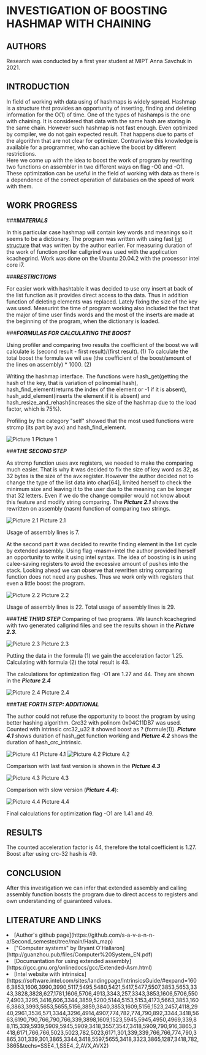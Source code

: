 **INVESTIGATION OF BOOSTING HASHMAP WITH CHAINING**
===================================================
**AUTHORS**
-----------
Research was conducted by a first year student at MIPT Anna Savchuk in 2021.

**INTRODUCTION**
------------------------
In field of working with data using of hashmaps is widely spread. Hashmap is a structure thst provides an opportunity of inserting, finding and deleting information for the O(1) of time. One of the types of hashamps is the one with chaining. It is considered that data with the same hash are storing in the same chain.
However such hashmap is not fast enough. Even optimized by compiler, we do not gain expected result. That happens due to parts of the algorithm that are not clear for optimizer. Contrariwise this knowledge is available for a programmer, who can achieve the boost by different restrictions.  
Here we come up with the idea to boost the work of program by rewriting two functions on assembler in two different ways on flag -O0 and -O1.
These optimization can be useful in the field of working with data as there is a dependence of the correct operation of databases on the speed of work with them.

**WORK PROGRESS**
-----------------
###***MATERIALS***

In this particular case hashmap will contain key words and meanings so it seems to be a dictionary.
The program was written with using fast [list structure](https://github.com/s-a-v-a-n-n-a/My-List) that was written by the author earlier.
For measuring duration of the work of function profiler callgrind was used with the application kcachegrind.
Work was done on the Ubuntu 20.04.2 with the processor intel core i7.

###***RESTRICTIONS***

For easier work with hashtable it was decided to use ony insert at back of the list function as it provides direct access to tha data. Thus in addition function of deleting elements was replaced.
Lately fixing the size of the key was used.
Measurint the time of program working also included the fact that the major of time user finds words and the most of the inserts are made at the beginning of the program, when the dictionary is loaded.

###***FORMULAS FOR CALCULATING THE BOOST***

Using profiler and comparing two results the coefficient of the boost we will calculate is (second result - first result)/(first result). (1)
To calculate the total boost the formula we wil use (the coefficient of the boost/amount of the lines on assembly) * 1000. (2)


Writing the hashmap interface. The functions were hash_get(getting the hash of the key, that is variation of polinomial hash), hash_find_element(returns the index of the element or -1 if it is absent), hash_add_element(inserts the element if it is absent) and hash_resize_and_rehash(increases the size of the hashmap due to the load factor, which is 75%).

Profiling by the category "self" showed that the most used functions were strcmp (its part by avx) and hash_find_element.

![Picture 1](https://github.com/s-a-v-a-n-n-a/Second_semester/blob/main/Hash_map/Investigation/Picture%201.jpg)
Picture 1

###***THE SECOND STEP***

As strcmp function uses avx registers, we needed to make the comparing much easier. That is why it was decided to fix the size of key word as 32, as 32 bytes is the size of the avx register. However the author decided not to change the type of the list data into char[64], limited herself to check the minimum size and leaving it to the user due to the meaning can be longer that 32 letters. Even if we do the change compiler would not know about this feature and modify string comparing. The ***Picture 2.1*** shows the rewritten on assembly (nasm) function of comparing two strings.

![Picture 2.1](https://github.com/s-a-v-a-n-n-a/Second_semester/blob/main/Hash_map/Investigation/Picture%202.1.jpg)
Picture 2.1

Usage of assembly lines is 7.

At the second part it was decided to rewrite finding element in the list cycle by extended assembly. Using flag -masm=intel the author provided herself an opportunity to write it using intel syntax. The idea of boosting is in using calee-saving registers to avoid the excessive amount of pushes into the stack. Looking ahead we can observe that rewritten string comparing function does not need any pushes. Thus we work only with registers that even a little boost the program.

![Picture 2.2](https://github.com/s-a-v-a-n-n-a/Second_semester/blob/main/Hash_map/Investigation/Picture%202.2.jpg)
Picture 2.2

Usage of assembly lines is 22.
Total usage of assembly lines is 29. 

###***THE THIRD STEP***
Comparing of two programs. We launch kcachegrind with two generated callgrind files and see the results shown in the ***Picture 2.3***. 

![Picture 2.3](https://github.com/s-a-v-a-n-n-a/Second_semester/blob/main/Hash_map/Investigation/Picture%202.3.png)
Picture 2.3

Putting the data in the formula (1) we gain the acceleration factor 1.25.
Calculating with formula (2) the total result is 43.

The calculations for optimization flag -O1 are 1.27 and 44. They are shown in the ***Picture 2.4***

![Picture 2.4](https://github.com/s-a-v-a-n-n-a/Second_semester/blob/main/Hash_map/Investigation/Picture%202.4.png)
Picture 2.4

###***THE FORTH STEP: ADDITIONAL***

The author could not refuse the opportunity to boost the program by using better hashing algorithm. Crc32 with polinom 0x04C11DB7 was used. Counted with intrinsic crc32_u32 it showed boost as ? (formule(1)). ***Picture 4.1*** shows duration of hash_get function working and ***Picture 4.2*** shows the duration of hash_crc_intrinsic. 

![Picture 4.1](https://github.com/s-a-v-a-n-n-a/Second_semester/blob/main/Hash_map/Investigation/Picture%204.1.png)
Picture 4.1
![Picture 4.2](https://github.com/s-a-v-a-n-n-a/Second_semester/blob/main/Hash_map/Investigation/Picture%204.2.png) 
Picture 4.2

Comparison with last fast version is shown in the ***Picture 4.3***

![Picture 4.3](https://github.com/s-a-v-a-n-n-a/Second_semester/blob/main/Hash_map/Investigation/Picture%204.3.png)
Picture 4.3

Comparison with slow version (***Picture 4.4***):

![Picture 4.4](https://github.com/s-a-v-a-n-n-a/Second_semester/blob/main/Hash_map/Investigation/Picture%204.4.png)
Picture 4.4

Final calculations for optimization flag -O1 are 1.41 and 49.

**RESULTS**
-----------
The counted acceleration factor is 44, therefore the total coefficient is 1.27. Boost after using crc-32 hash is 49. 

**CONCLUSION**
--------------
After this investigation we can infer that extended assembly and calling assembly function bossts the program due to direct access to registers and own understanding of guaranteed values.

**LITERATURE AND LINKS**
------------------------
<li> 
[Author's github page](https://github.com/s-a-v-a-n-n-a/Second_semester/tree/main/Hash_map)
</li>
<li>
["Computer systems" by Bryant O'Hallaron](http://guanzhou.pub/files/Computer%20System_EN.pdf)
</li>
<li>
[Documantation for using extended assembly](https://gcc.gnu.org/onlinedocs/gcc/Extended-Asm.html)
</li>
<li>
[Intel website with intrinsics](https://software.intel.com/sites/landingpage/IntrinsicsGuide/#expand=1606,3853,1606,3990,3990,5117,5495,5480,5421,5417,5477,5507,3853,5653,3343,3828,3828,627,1781,1606,5706,4913,3343,257,3343,3853,1606,5706,5507,4903,3295,3416,606,3344,3859,5200,5144,5153,5153,4173,5663,3853,1606,3863,3993,5653,5655,5156,3859,3840,3853,1609,5156,1523,2457,4118,2940,2961,3536,571,3344,3296,4914,4907,774,782,774,790,892,3344,3418,5663,6190,790,766,790,766,339,3898,1609,1523,5945,5945,4950,4969,339,88,115,339,5939,5909,5945,5909,3418,3557,3547,3418,5909,790,916,3865,3418,6171,766,766,5023,5023,782,5023,6171,301,339,339,766,766,774,790,3865,301,339,301,3865,3344,3418,5597,5655,3418,3323,3865,1287,3418,782,3865&techs=SSE4_1,SSE4_2,AVX,AVX2)
</li>
